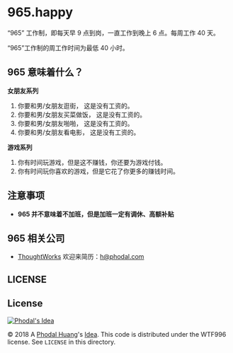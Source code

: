 # 965.happy

“965” 工作制，即每天早 9 点到岗，一直工作到晚上 6 点。每周工作 40 天。

“965”工作制的周工作时间为最低 40 小时。

## 965 意味着什么？

**女朋友系列**

1. 你要和男/女朋友逛街，    这是没有工资的。
2. 你要和男/女朋友买菜做饭， 这是没有工资的。
3. 你要和男/女朋友啪啪，    这是没有工资的。
4. 你要和男/女朋友看电影，  这是没有工资的。

**游戏系列**

1. 你有时间玩游戏，但是这不赚钱，你还要为游戏付钱。
2. 你有时间玩你喜欢的游戏，但是它花了你更多的赚钱时间。

## 注意事项

 - **965 并不意味着不加班，但是加班一定有调休、高额补贴**

## 965 相关公司

 - [ThoughtWorks](https://www.thoughtworks.com/) 欢迎来简历：h@phodal.com

## LICENSE

License
---

[![Phodal's Idea](http://brand.phodal.com/shields/idea-small.svg)](http://ideas.phodal.com/)

© 2018 A [Phodal Huang](https://www.phodal.com)'s [Idea](http://github.com/phodal/ideas).  This code is distributed under the WTF996 license. See `LICENSE` in this directory.

